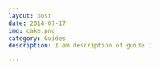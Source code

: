 ```yaml
---
layout: post
date: 2014-07-17
img: cake.png
category: Guides
description: I am description of guide 1

---
```

